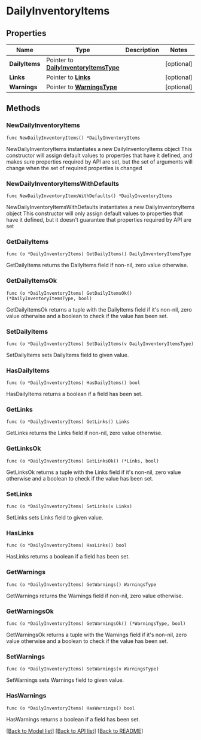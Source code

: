 # DailyInventoryItems

## Properties

Name | Type | Description | Notes
------------ | ------------- | ------------- | -------------
**DailyItems** | Pointer to [**DailyInventoryItemsType**](DailyInventoryItemsType.md) |  | [optional] 
**Links** | Pointer to [**Links**](Links.md) |  | [optional] 
**Warnings** | Pointer to [**WarningsType**](WarningsType.md) |  | [optional] 

## Methods

### NewDailyInventoryItems

`func NewDailyInventoryItems() *DailyInventoryItems`

NewDailyInventoryItems instantiates a new DailyInventoryItems object
This constructor will assign default values to properties that have it defined,
and makes sure properties required by API are set, but the set of arguments
will change when the set of required properties is changed

### NewDailyInventoryItemsWithDefaults

`func NewDailyInventoryItemsWithDefaults() *DailyInventoryItems`

NewDailyInventoryItemsWithDefaults instantiates a new DailyInventoryItems object
This constructor will only assign default values to properties that have it defined,
but it doesn't guarantee that properties required by API are set

### GetDailyItems

`func (o *DailyInventoryItems) GetDailyItems() DailyInventoryItemsType`

GetDailyItems returns the DailyItems field if non-nil, zero value otherwise.

### GetDailyItemsOk

`func (o *DailyInventoryItems) GetDailyItemsOk() (*DailyInventoryItemsType, bool)`

GetDailyItemsOk returns a tuple with the DailyItems field if it's non-nil, zero value otherwise
and a boolean to check if the value has been set.

### SetDailyItems

`func (o *DailyInventoryItems) SetDailyItems(v DailyInventoryItemsType)`

SetDailyItems sets DailyItems field to given value.

### HasDailyItems

`func (o *DailyInventoryItems) HasDailyItems() bool`

HasDailyItems returns a boolean if a field has been set.

### GetLinks

`func (o *DailyInventoryItems) GetLinks() Links`

GetLinks returns the Links field if non-nil, zero value otherwise.

### GetLinksOk

`func (o *DailyInventoryItems) GetLinksOk() (*Links, bool)`

GetLinksOk returns a tuple with the Links field if it's non-nil, zero value otherwise
and a boolean to check if the value has been set.

### SetLinks

`func (o *DailyInventoryItems) SetLinks(v Links)`

SetLinks sets Links field to given value.

### HasLinks

`func (o *DailyInventoryItems) HasLinks() bool`

HasLinks returns a boolean if a field has been set.

### GetWarnings

`func (o *DailyInventoryItems) GetWarnings() WarningsType`

GetWarnings returns the Warnings field if non-nil, zero value otherwise.

### GetWarningsOk

`func (o *DailyInventoryItems) GetWarningsOk() (*WarningsType, bool)`

GetWarningsOk returns a tuple with the Warnings field if it's non-nil, zero value otherwise
and a boolean to check if the value has been set.

### SetWarnings

`func (o *DailyInventoryItems) SetWarnings(v WarningsType)`

SetWarnings sets Warnings field to given value.

### HasWarnings

`func (o *DailyInventoryItems) HasWarnings() bool`

HasWarnings returns a boolean if a field has been set.


[[Back to Model list]](../README.md#documentation-for-models) [[Back to API list]](../README.md#documentation-for-api-endpoints) [[Back to README]](../README.md)


